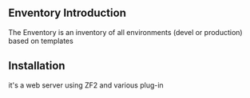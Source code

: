Enventory
Introduction
------------

The Enventory is an inventory of all environments (devel or production) based on templates

Installation
------------

it's a web server using ZF2 and various plug-in
